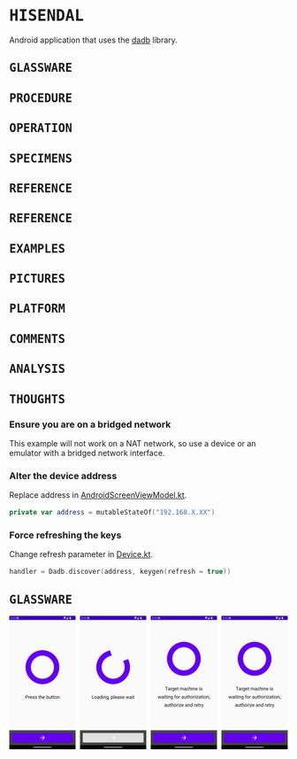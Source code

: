 # <samp>HISENDAL</samp>

Android application that uses the [dadb](https://github.com/mobile-dev-inc/dadb) library.

## <samp>GLASSWARE</samp>
## <samp>PROCEDURE</samp>
## <samp>OPERATION</samp>
## <samp>SPECIMENS</samp>
## <samp>REFERENCE</samp>
## <samp>REFERENCE</samp>

## <samp>EXAMPLES</samp>
## <samp>PICTURES</samp>
## <samp>PLATFORM</samp>
## <samp>COMMENTS</samp>
## <samp>ANALYSIS</samp>
## <samp>THOUGHTS</samp>

### Ensure you are on a bridged network

This example will not work on a NAT network, so use a device or an emulator with a bridged network interface.

### Alter the device address

Replace address in [AndroidScreenViewModel.kt](app/src/main/java/com/example/hisendal/AndroidScreenViewModel.kt).

```kotlin
private var address = mutableStateOf("192.168.X.XX")
```

### Force refreshing the keys

Change refresh parameter in [Device.kt](app/src/main/java/com/example/hisendal/Device.kt).

```kotlin
handler = Dadb.discover(address, keygen(refresh = true))
```

## <samp>GLASSWARE</samp>

<img src="assets/img1.png" width="23.875%"/><img src="assets/none.png" width="1.5%"/><img src="assets/img2.png" width="23.875%"/><img src="assets/none.png" width="1.5%"/><img src="assets/img3.png" width="23.875%"/><img src="assets/none.png" width="1.5%"/><img src="assets/img3.png" width="23.875%"/>
